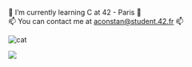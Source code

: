  🌱 I’m currently learning C at 42 - Paris 🌱  
 📫 You can contact me at aconstan@student.42.fr 📫


![cat](https://media3.giphy.com/media/5Z679ITUbZTodxmd9d/giphy.gif?cid=49c3c17317lekcjb7bv4lswy2rb9i4xp6uxpacy2wpsivkep&rid=giphy.gif&ct=g)   


![](https://github-readme-stats.vercel.app/api/top-langs/?username=unknowVariable&theme=dark&hide_border=true&include_all_commits=false&count_private=true&layout=compact)



